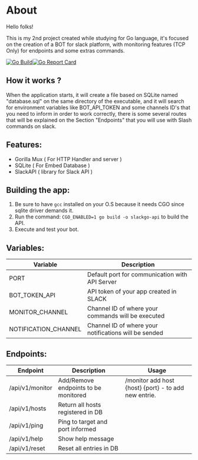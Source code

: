 # About

Hello folks!

This is my 2nd project created while studying for Go language, it's focused on the creation of a BOT for slack platform, with monitoring features (TCP Only) for endpoints and some extras commands.


[![Go Build](https://github.com/DaviAraujoCC/ARIA-ChatBot/actions/workflows/run.yml/badge.svg?branch=main)](https://github.com/DaviAraujoCC/ARIA-ChatBot/actions/workflows/run.yml)[![Go Report Card](https://goreportcard.com/badge/github.com/DaviAraujoCC/Slack_ChatBot)](https://goreportcard.com/report/github.com/DaviAraujoCC/Slack_ChatBot)

## How it works ?

When the application starts, it will create a file based on SQLite named "database.sql" on the same directory of the executable, and it will search for environment variables like BOT_API_TOKEN and some channels ID's that you need to inform in order to work correctly, there is some several routes that will be explained on the Section "Endpoints" that you will use with Slash commands on slack.

## Features:

 - Gorilla Mux ( For HTTP Handler and server )
 - SQLite ( For Embed Database )
 - SlackAPI ( library for Slack API )

## Building the app:

1. Be sure to have `gcc` installed on your O.S because it needs CGO since sqlite driver demands it.
2. Run the command: `CGO_ENABLED=1 go build -o slackgo-api` to build the API.
3. Execute and test your bot.

## Variables:


| Variable | Description |
| --- | --- |
| PORT | Default port for communication with API Server |
| BOT_TOKEN_API | API token of your app created in SLACK |
| MONITOR_CHANNEL | Channel ID of where your commands will be executed |
| NOTIFICATION_CHANNEL | Channel ID of where your notifications will be sended |

## Endpoints:

| Endpoint | Description | Usage |
| --- | --- | --- |
| /api/v1/monitor | Add/Remove endpoints to be monitored | /monitor add host {host} {port} - to add new entrie. |
| /api/v1/hosts | Return all hosts registered in DB |  |
| /api/v1/ping | Ping to target and port informed |  |
| /api/v1/help | Show help message |  |
| /api/v1/reset | Reset all entries in DB | |




